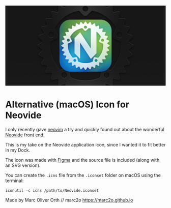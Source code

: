 ![Neovide macOS icon](neovide-preview.png)

# Alternative (macOS) Icon for Neovide

I only recently gave [neovim](https://neovim.io) a try and quickly found out about the wonderful [Neovide](https://github.com/neovide/neovide) front end.

This is my take on the Neovide application icon, since I wanted it to fit better in my Dock.

The icon was made with [Figma](https://www.figma.com) and the source file is included (along with an SVG version).

You can create the `.icns` file from the `.iconset` folder on macOS using the terminal:

	iconutil -c icns /path/to/Neovide.iconset

Made by Marc Oliver Orth // marc2o
https://marc2o.github.io